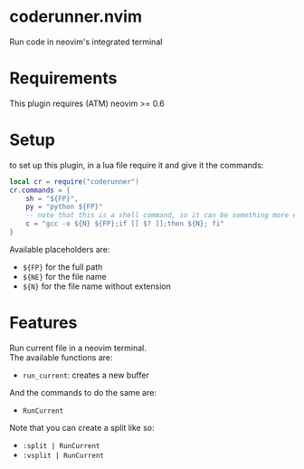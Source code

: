 # coderunner.nvim
Run code in neovim's integrated terminal

# Requirements
This plugin requires (ATM) neovim >= 0.6

# Setup
to set up this plugin, in a lua file require it and give it the commands:
```lua
local cr = require("coderunner")
cr.commands = {
    sh = "${FP}",
    py = "python ${FP}"
    -- note that this is a shell command, so it can be something more elaborate 
    c = "gcc -o ${N} ${FP};if [[ $? ]];then ${N}; fi"
}
```
Available placeholders are:
- `${FP}` for the full path
- `${NE}` for the file name
- `${N}`  for the file name without extension


# Features
Run current file in a neovim terminal.  
The available functions are:  
- `run_current`: creates a new buffer

And the commands to do the same are:
- `RunCurrent`

Note that you can create a split like so:
- `:split | RunCurrent`
- `:vsplit | RunCurrent`
